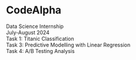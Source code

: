 # CodeAlpha
Data Science Internship
<br>
July-August 2024
<br>
Task 1: Titanic Classification
<br>
Task 3: Predictive Modelling with Linear Regression
<br>
Task 4: A/B Testing Analysis
